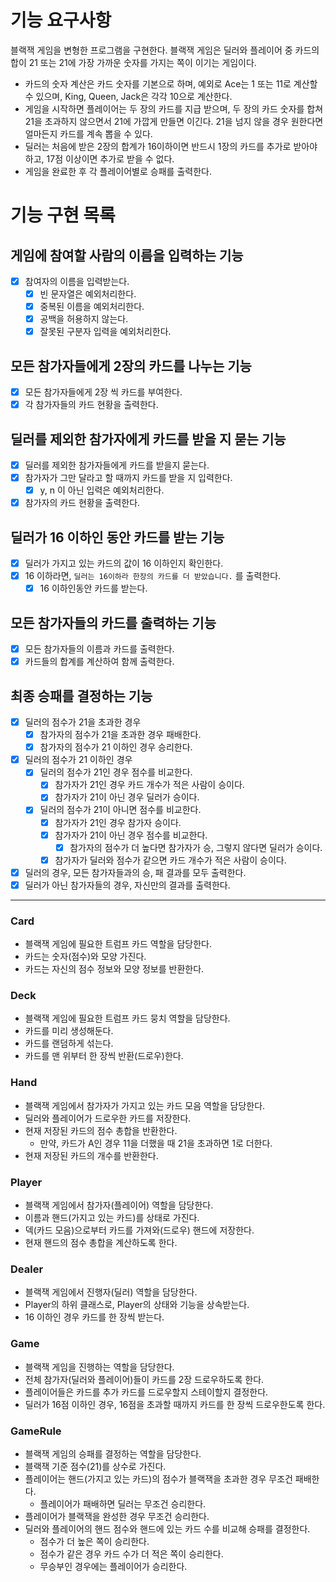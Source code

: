# 기능 요구사항

블랙잭 게임을 변형한 프로그램을 구현한다. 블랙잭 게임은 딜러와 플레이어 중 카드의 합이 21 또는 21에 가장 가까운 숫자를 가지는 쪽이 이기는 게임이다.

- 카드의 숫자 계산은 카드 숫자를 기본으로 하며, 예외로 Ace는 1 또는 11로 계산할 수 있으며, King, Queen, Jack은 각각 10으로 계산한다.
- 게임을 시작하면 플레이어는 두 장의 카드를 지급 받으며, 두 장의 카드 숫자를 합쳐 21을 초과하지 않으면서 21에 가깝게 만들면 이긴다. 21을 넘지 않을 경우 원한다면 얼마든지 카드를 계속 뽑을 수 있다.
- 딜러는 처음에 받은 2장의 합계가 16이하이면 반드시 1장의 카드를 추가로 받아야 하고, 17점 이상이면 추가로 받을 수 없다.
- 게임을 완료한 후 각 플레이어별로 승패를 출력한다.

# 기능 구현 목록

## 게임에 참여할 사람의 이름을 입력하는 기능

- [X] 참여자의 이름을 입력받는다.
    - [X] 빈 문자열은 예외처리한다.
    - [X] 중복된 이름을 예외처리한다.
    - [X] 공백을 허용하지 않는다.
    - [X] 잘못된 구분자 입력을 예외처리한다.

## 모든 참가자들에게 2장의 카드를 나누는 기능

- [X] 모든 참가자들에게 2장 씩 카드를 부여한다.
- [X] 각 참가자들의 카드 현황을 출력한다.

## 딜러를 제외한 참가자에게 카드를 받을 지 묻는 기능

- [X] 딜러를 제외한 참가자들에게 카드를 받을지 묻는다.
- [X] 참가자가 그만 달라고 할 때까지 카드를 받을 지 입력한다.
    - [X] y, n 이 아닌 입력은 예외처리한다.
- [X] 참가자의 카드 현황을 출력한다.

## 딜러가 16 이하인 동안 카드를 받는 기능

- [X] 딜러가 가지고 있는 카드의 값이 16 이하인지 확인한다.
- [X] 16 이하라면, `딜러는 16이하라 한장의 카드를 더 받았습니다.` 를 출력한다.
    - [X] 16 이하인동안 카드를 받는다.

## 모든 참가자들의 카드를 출력하는 기능

- [X] 모든 참가자들의 이름과 카드를 출력한다.
- [X] 카드들의 합계를 계산하여 함께 출력한다.

## 최종 승패를 결정하는 기능

- [x] 딜러의 점수가 21을 초과한 경우
    - [x] 참가자의 점수가 21을 초과한 경우 패배한다.
    - [x] 참가자의 점수가 21 이하인 경우 승리한다.
- [x] 딜러의 점수가 21 이하인 경우
    - [x] 딜러의 점수가 21인 경우 점수를 비교한다.
        - [x] 참가자가 21인 경우 카드 개수가 적은 사람이 승이다.
        - [x] 참가자가 21이 아닌 경우 딜러가 승이다.
    - [x] 딜러의 점수가 21이 아니면 점수를 비교한다.
        - [x] 참가자가 21인 경우 참가자 승이다.
        - [x] 참가자가 21이 아닌 경우 점수를 비교한다.
            - [X] 참가자의 점수가 더 높다면 참가자가 승, 그렇지 않다면 딜러가 승이다.
        - [x] 참가자가 딜러와 점수가 같으면 카드 개수가 적은 사람이 승이다.
- [x] 딜러의 경우, 모든 참가자들과의 승, 패 결과를 모두 출력한다.
- [x] 딜러가 아닌 참가자들의 경우, 자신만의 결과를 출력한다.

---

### Card

- 블랙잭 게임에 필요한 트럼프 카드 역할을 담당한다.
- 카드는 숫자(점수)와 모양 가진다.
- 카드는 자신의 점수 정보와 모양 정보를 반환한다.

### Deck

- 블랙잭 게임에 필요한 트럼프 카드 뭉치 역할을 담당한다.
- 카드를 미리 생성해둔다.
- 카드를 랜덤하게 섞는다.
- 카드를 맨 위부터 한 장씩 반환(드로우)한다.

### Hand

- 블랙잭 게임에서 참가자가 가지고 있는 카드 모음 역할을 담당한다.
- 딜러와 플레이어가 드로우한 카드를 저장한다.
- 현재 저장된 카드의 점수 총합을 반환한다.
    - 만약, 카드가 A인 경우 11을 더했을 때 21을 초과하면 1로 더한다.
- 현재 저장된 카드의 개수를 반환한다.

### Player

- 블랙잭 게임에서 참가자(플레이어) 역할을 담당한다.
- 이름과 핸드(가지고 있는 카드)를 상태로 가진다.
- 덱(카드 모음)으로부터 카드를 가져와(드로우) 핸드에 저장한다.
- 현재 핸드의 점수 총합을 계산하도록 한다.

### Dealer

- 블랙잭 게임에서 진행자(딜러) 역할을 담당한다.
- Player의 하위 클래스로, Player의 상태와 기능을 상속받는다.
- 16 이하인 경우 카드를 한 장씩 받는다.

### Game

- 블랙잭 게임을 진행하는 역할을 담당한다.
- 전체 참가자(딜러와 플레이어)들이 카드를 2장 드로우하도록 한다.
- 플레이어들은 카드를 추가 카드를 드로우할지 스테이할지 결정한다.
- 딜러가 16점 이하인 경우, 16점을 초과할 때까지 카드를 한 장씩 드로우한도록 한다.

### GameRule

- 블랙잭 게임의 승패를 결정하는 역할을 담당한다.
- 블랙잭 기준 점수(21)를 상수로 가진다.
- 플레이어는 핸드(가지고 있는 카드)의 점수가 블랙잭을 초과한 경우 무조건 패배한다.
    - 플레이어가 패배하면 딜러는 무조건 승리한다.
- 플레이어가 블랙잭을 완성한 경우 무조건 승리한다.
- 딜러와 플레이어의 핸드 점수와 핸드에 있는 카드 수를 비교해 승패를 결정한다.
    - 점수가 더 높은 쪽이 승리한다.
    - 점수가 같은 경우 카드 수가 더 적은 쪽이 승리한다.
    - 무승부인 경우에는 플레이어가 승리한다.



